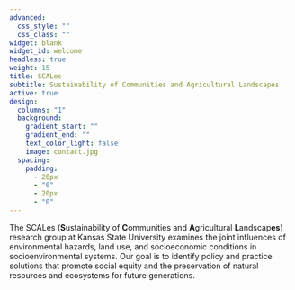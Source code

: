 ```yaml
---
advanced:
  css_style: ""
  css_class: ""
widget: blank
widget_id: welcome
headless: true
weight: 15
title: SCALes
subtitle: Sustainability of Communities and Agricultural Landscapes
active: true
design:
  columns: "1"
  background:
    gradient_start: ""
    gradient_end: ""
    text_color_light: false
    image: contact.jpg
  spacing:
    padding:
      - 20px
      - "0"
      - 20px
      - "0"
---
```

The SCALes (**S**ustainability of **C**ommunities and **A**gricultural **L**andscap**es**) research group at Kansas State University examines the joint influences of environmental hazards, land use, and socioeconomic conditions in socioenvironmental systems. Our goal is to identify policy and practice solutions that promote social equity and the preservation of natural resources and ecosystems for future generations.